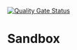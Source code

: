 [![Quality Gate Status](https://sonarcloud.io/api/project_badges/measure?project=gergelyszaz_SandboxVN&metric=alert_status)](https://sonarcloud.io/summary/new_code?id=gergelyszaz_SandboxVN)
# Sandbox
 
